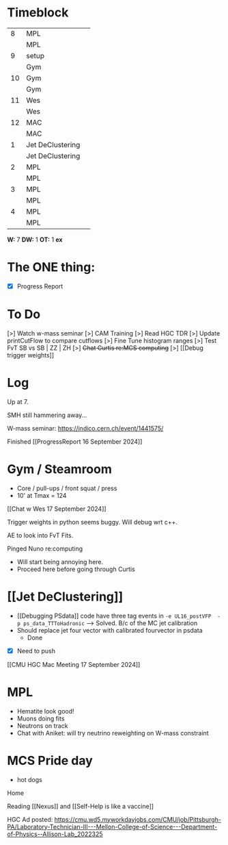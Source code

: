 # Timeblock

|     |                  |     |
| --- | ---------------- | --- |
| 8   | MPL              |     |
|     | MPL              |     |
| 9   | setup            |     |
|     | Gym              |     |
| 10  | Gym              |     |
|     | Gym              |     |
| 11  | Wes              |     |
|     | Wes              |     |
| 12  | MAC              |     |
|     | MAC              |     |
| 1   | Jet DeClustering |     |
|     | Jet DeClustering |     |
| 2   | MPL              |     |
|     | MPL              |     |
| 3   | MPL              |     |
|     | MPL              |     |
| 4   | MPL              |     |
|     | MPL              |     |

**W:** 7
**DW:**  1
**OT:** 1
**ex** 

# The ONE thing: 
- [x] Progress Report


# To Do
[>] Watch w-mass seminar
[>] CAM Training
[>] Read HGC TDR
[>] Update printCutFlow to compare cutflows
[>] Fine Tune histogram ranges
[>] Test FvT SB vs SB | ZZ | ZH
[>] ~~Chat Curtis re:MCS computing~~
[>]  [[Debug trigger weights]]


# Log

Up at 7. 

SMH still hammering away...

W-mass seminar: https://indico.cern.ch/event/1441575/

Finished [[ProgressReport 16 September 2024]]

# Gym / Steamroom
- Core / pull-ups / front squat / press
- 10' at Tmax = 124

[[Chat w Wes 17 September 2024]]

Trigger weights in python seems buggy.  Will debug wrt c++. 

AE to look into FvT Fits.

Pinged Nuno re:computing
- Will start being annoying here.
- Proceed here before going through Curtis

# [[Jet DeClustering]]
- [[Debugging PSdata]] code have three tag events in `-e UL16_postVFP  -p ps_data_TTToHadronic`
  --> Solved. B/c of the MC jet calibration
 - Should replace jet four vector with calibrated fourvector in psdata
	 - Done
 - [x] Need to push

[[CMU HGC Mac Meeting 17 September 2024]]

# MPL
- Hematite look good!
- Muons doing fits
- Neutrons on track 
- Chat with Aniket: will try neutrino reweighting on W-mass constraint

# MCS Pride day
- hot dogs

Home

Reading [[Nexus]] and [[Self-Help is like a vaccine]]

HGC Ad posted:
https://cmu.wd5.myworkdayjobs.com/CMU/job/Pittsburgh-PA/Laboratory-Technician-III---Mellon-College-of-Science---Department-of-Physics--Allison-Lab_2022325

